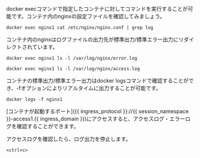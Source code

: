 docker execコマンドで指定したコンテナに対してコマンドを実行することが可能です。コンテナ内のnginxの設定ファイルを確認してみましょう。

```execute
docker exec nginx1 cat /etc/nginx/nginx.conf | grep log
```

コンテナ内のnginxはログファイルの出力先が標準出力/標準エラー出力にリダイレクトされています。

```execute
docker exec nginx1 ls -l /var/log/nginx/error.log
```

```execute
docker exec nginx1 ls -l /var/log/nginx/access.log
```

コンテナの標準出力/標準エラー出力はdocker logsコマンドで確認することができ、-fオプションによりリアルタイムに出力することが可能です。

```execute
docker logs -f nginx1
```

[コンテナが起動するポート]({{ ingress_protocol }}://{{ session_namespace }}-access1.{{ ingress_domain }})にアクセスすると、アクセスログ・エラーログを確認することができます。

アクセスログを確認したら、ログ出力を停止します。

```execute
<ctrl+c>
```
